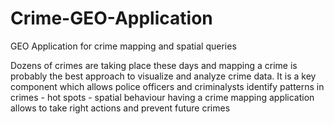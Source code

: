 # Crime-GEO-Application
GEO Application for crime mapping and spatial queries

Dozens of crimes are taking place these days and  mapping a crime is probably the best approach to visualize and analyze crime data.
It is a key component which allows police officers and criminalysts identify patterns in crimes
	- hot spots
	- spatial behaviour 
having a crime mapping application allows to take right actions and prevent future crimes
